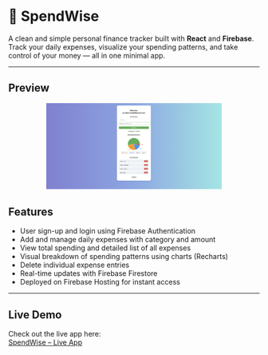 # 💸 SpendWise

A clean and simple personal finance tracker built with **React** and **Firebase**.  
Track your daily expenses, visualize your spending patterns, and take control of your money — all in one minimal app.

---
## Preview
<p align="center">
  <img src="./image.png" width="70%" />
</p>


## Features

- User sign-up and login using Firebase Authentication
- Add and manage daily expenses with category and amount
- View total spending and detailed list of all expenses
- Visual breakdown of spending patterns using charts (Recharts)
- Delete individual expense entries
- Real-time updates with Firebase Firestore
- Deployed on Firebase Hosting for instant access

---

## Live Demo
Check out the live app here:  
[SpendWise – Live App](https://finance-c67ef.web.app)